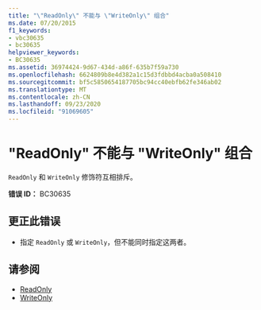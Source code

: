 ```yaml
---
title: "\"ReadOnly\" 不能与 \"WriteOnly\" 组合"
ms.date: 07/20/2015
f1_keywords:
- vbc30635
- bc30635
helpviewer_keywords:
- BC30635
ms.assetid: 36974424-9d67-434d-a86f-635b7f59a730
ms.openlocfilehash: 6624809b8e4d382a1c15d3fdbbd4acba0a508410
ms.sourcegitcommit: bf5c5850654187705bc94cc40ebfb62fe346ab02
ms.translationtype: MT
ms.contentlocale: zh-CN
ms.lasthandoff: 09/23/2020
ms.locfileid: "91069605"
---
```

# <a name="readonly-and-writeonly-cannot-be-combined"></a>"ReadOnly" 不能与 "WriteOnly" 组合

`ReadOnly` 和 `WriteOnly` 修饰符互相排斥。  
  
 **错误 ID：** BC30635  
  
## <a name="to-correct-this-error"></a>更正此错误  
  
- 指定 `ReadOnly` 或 `WriteOnly`，但不能同时指定这两者。  
  
## <a name="see-also"></a>请参阅

- [ReadOnly](../language-reference/modifiers/readonly.md)
- [WriteOnly](../language-reference/modifiers/writeonly.md)
